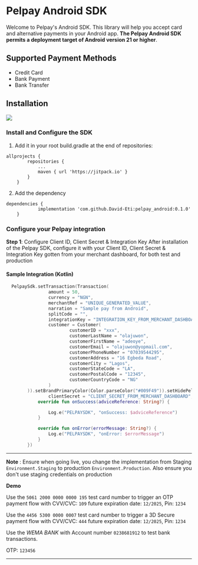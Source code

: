 # Pelpay Android SDK
Welcome to Pelpay's Android SDK. This library will help you accept card and alternative payments in your Android app.
**The Pelpay Android SDK permits a deployment target of Android version 21 or higher**.
## Supported Payment Methods
- Credit Card
- Bank Payment
- Bank Transfer
## Installation
[![](https://jitpack.io/v/David-Eti/pelpay_android.svg)](https://jitpack.io/#David-Eti/pelpay_android)
### Install and Configure the SDK
1. Add it in your root build.gradle at the end of repositories:

```
allprojects {
		repositories {
			...
			maven { url 'https://jitpack.io' }
		}
	}
```
2. Add the dependency
```
dependencies {
	        implementation 'com.github.David-Eti:pelpay_android:0.1.0'
	}
```
### Configure your Pelpay integration
**Step 1**: Configure Client ID, Client Secret & Integration Key
After installation of the Pelpay SDK, configure it with your Client ID, Client Secret & Integration Key gotten from your merchant dashboard, for both test and production

#### Sample Integration (Kotlin)
```kotlin
  PelpaySdk.setTransaction(Transaction(
                amount = 50,
                currency = "NGN",
                merchantRef = "UNIQUE_GENERATED_VALUE",
                narration = "Sample pay from Android",
                splitCode = "",
                integrationKey = "INTEGRATION_KEY_FROM_MERCHANT_DASHBOARD",
                customer = Customer(
                        customerID = "xxx",
                        customerLastName = "olajuwon",
                        customerFirstName = "adeoye",
                        customerEmail = "olajuwon@yopmail.com",
                        customerPhoneNumber = "07039544295",
                        customerAddress = "16 Egbeda Road",
                        customerCity = "Lagos",
                        customerStateCode = "LA",
                        customerPostalCode = "12345",
                        customerCountryCode = "NG"
                )
        )).setBrandPrimaryColor(Color.parseColor("#009F49")).setHidePelpayLogo(false).initialise(environment = Environment.Staging, clientId = "CLIENT_ID_FROM_MERCHANT_DASHBOARD",
                clientSecret = "CLIENT_SECRET_FROM_MERCHANT_DASHBOARD", context = this).withCallBack(callback = object : PelpaySdkCallback() {
            override fun onSuccess(adviceReference: String?) {

                Log.e("PELPAYSDK", "onSuccess: $adviceReference")
            }

            override fun onError(errorMessage: String?) {
                Log.e("PELPAYSDK", "onError: $errorMessage")
            }
        })
```
---

**Note** : Ensure when going live, you change the implementation from Staging `Environment.Staging` to production `Environment.Production`. 
Also ensure you don't use staging credentials on production

**Demo**

Use the `5061 2000 0000 0000 195` test card number to trigger an OTP payment flow with CVV/CVC: `109` future expiration date: `12/2025`, Pin: `1234`

Use the `4456 5300 0000 0007` test card number to trigger a 3D Secure payment flow with CVV/CVC: `444` future expiration date: `12/2025`, Pin: `1234`

Use the *WEMA BANK* with Account number `0238681912` to test bank transactions.

OTP: `123456`


---
